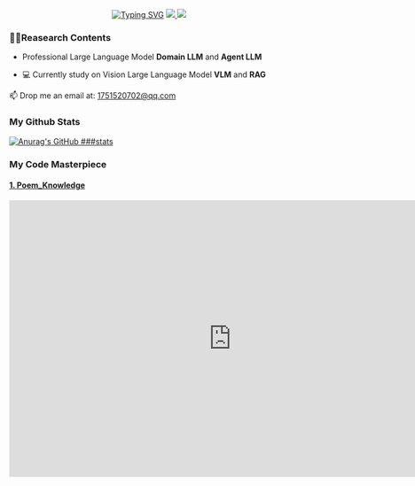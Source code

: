 
<p align="center">
<a href="https://git.io/typing-svg"><img src="https://readme-typing-svg.demolab.com?font=Fira+Code&size=18&duration=2000&pause=100&color=8D21F7FF&multiline=true&width=500&height=80&lines=NLP+%26+Researcher;LLM+%7C+Engineering" alt="Typing SVG" /></a>

<a href="mailto:1751520702@qq.com">
    <img src="https://img.shields.io/badge/-Email-red?style=flat-square&logo=gmail&logoColor=white">
</a>

<a href="https://github.com/happy-xlf">
    <img src="https://github-stats-alpha.vercel.app/api?username=happy-xlf&cc=22272e&tc=37BCF6&ic=fff&bc=0000">
</a>


### 🧑‍🎓Reasearch Contents


* Professional Large Language Model **Domain LLM** and **Agent LLM**

* 💻 Currently study on Vision Large Language Model **VLM** and **RAG**

📫 Drop me an email at: 1751520702@qq.com

### My Github Stats


[![Anurag's GitHub ###stats](https://github-readme-stats.vercel.app/api?username=happy-xlf&show_icons=true&theme=tokyonight)](https://space.bilibili.com/386863620)

### My Code Masterpiece

#### [1. Poem_Knowledge](https://github.com/happy-xlf/Poem_Knowledge)
<iframe width="800" height="500" src="https://www.bilibili.com/video/BV1vF411i7An?t=171.7" title="YouTube video player" frameborder="0" allow="accelerometer; autoplay; clipboard-write; encrypted-media; gyroscope; picture-in-picture" allowfullscreen></iframe>

